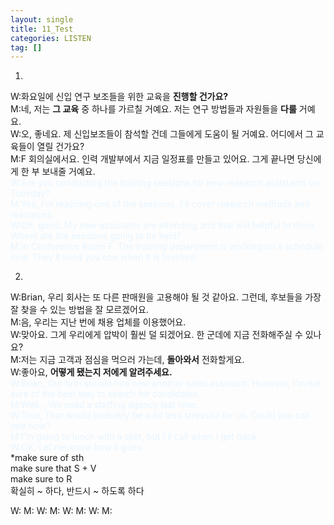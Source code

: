```yaml
---
layout: single
title: 11_Test
categories: LISTEN
tag: []
---
```


1)   
W:화요일에 신입 연구 보조들을 위한 교육을 __진행할 건가요?__   
M:네, 저는 __그 교육__ 중 하나를 가르칠 거예요. 저는 연구 방법들과 자원들을 __다룰__ 거예요.   
W:오, 좋네요. 제 신입보조들이 참석할 건데 그들에게 도움이 될 거예요. 어디에서 그 교육들이 열릴 건가요?   
M:F 회의실에서요. 인력 개발부에서 지금 일정표를 만들고 있어요. 그게 끝나면 당신에게 한 부 보내줄 거예요.   
<span style="color:#E8F5FF">
W:Are you conducting the training seesions for new research assistants on Tuesday?   
M:Yes, I'm teaching one of the sessions. I'll cover research methods and resources.   
W:Oh, good. My new assistants are attending and that will helpful to them. Where are the sessions going to be held?   
M:In Conference Room F. The training department is working on a schedule now. They'll send you one when it is finished.   
</span>
   
2)   
W:Brian, 우리 회사는 또 다른 판매원을 고용해야 될 것 같아요. 그런데, 후보들을 가장 잘 찾을 수 있는 방법을 잘 모르겠어요.   
M:음, 우리는 지난 번에 채용 업체를 이용했어요.   
W:맞아요. 그게 우리에게 압박이 훨씬 덜 되겠어요. 한 군데에 지금 전화해주실 수 있나요?   
M:저는 지금 고객과 점심을 먹으러 가는데, __돌아와서__ 전화할게요.   
W:좋아요, __어떻게 됐는지 저에게 알려주세요.__   
<span style="color:#E8F5FF">
W:Brian, Our firm should hire new another sales assistant. However, I'm not sure of the best way to search for candidates.   
M:Well.., We used a staffing agency last time.   
W:True, That would probably be a lot less stressful for us. Could you call one now?   
M:I'm going to lunch with a cliet, but I'll call when I get back.   
W:OK, Let me know how it goes.   
</span>
*make sure of sth   
make sure that S + V   
make sure to R   
확실히 ~ 하다, 반드시 ~ 하도록 하다   





W:
M:
W:
M:
W:
M:
W:
M: